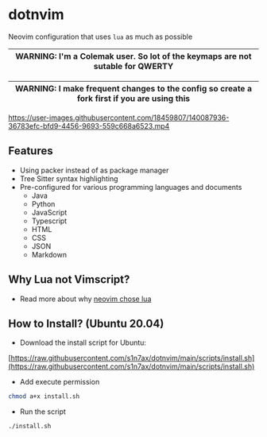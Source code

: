 # dotnvim

Neovim configuration that uses `lua` as much as possible

| WARNING: I'm a Colemak user. So lot of the keymaps are not sutable for QWERTY |
| --- |

| WARNING: I make frequent changes to the config so create a fork first if you are using this |
| --- |

https://user-images.githubusercontent.com/18459807/140087936-36783efc-bfd9-4456-9693-559c668a6523.mp4

## Features

* Using packer instead of as package manager
* Tree Sitter syntax highlighting
* Pre-configured for various programming languages and documents
  * Java
  * Python
  * JavaScript
  * Typescript
  * HTML
  * CSS
  * JSON
  * Markdown

## Why Lua not Vimscript?

* Read more about why [neovim chose lua](https://github.com/neovim/neovim/wiki/FAQ#why-embed-lua-instead-of-x)

## How to Install? (Ubuntu 20.04)

* Download the install script for Ubuntu:

[https://raw.githubusercontent.com/s1n7ax/dotnvim/main/scripts/install.sh](https://raw.githubusercontent.com/s1n7ax/dotnvim/main/scripts/install.sh)

* Add execute permission

```bash
chmod a+x install.sh
```

* Run the script

```bash
./install.sh
```
